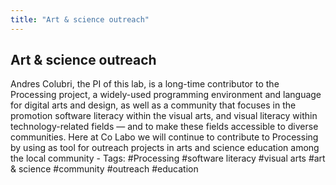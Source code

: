 ```yaml
---
title: "Art & science outreach"
---
```


## Art & science outreach

Andres Colubri, the PI of this lab, is a long-time contributor to the Processing project, a widely-used programming environment and language for digital arts and design, as well as a community that focuses in the promotion software literacy within the visual arts, and visual literacy within technology-related fields — and to make these fields accessible to diverse communities. Here at Co Labo we will continue to contribute to Processing by using as tool for outreach projects in arts and science education among the local community - Tags: #Processing #software literacy #visual arts #art & science #community #outreach #education
